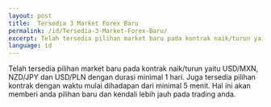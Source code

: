 ```yaml
---
layout: post
title:  Tersedia 3 Market Forex Baru
permalink: /id/Tersedia-3-Market-Forex-Baru/
excerpt: Telah tersedia pilihan market baru pada kontrak naik/turun yaitu USD/MXN, NZD/JPY dan USD/PLN dengan durasi minimal 1 hari.
language: id
---
```


Telah tersedia pilihan market baru pada kontrak naik/turun yaitu USD/MXN, NZD/JPY dan USD/PLN dengan durasi minimal 1 hari. Juga tersedia pilihan kontrak dengan waktu mulai dihadapan dari minimal 5 menit. Hal ini akan memberi anda pilihan baru dan kendali lebih jauh pada trading anda.

